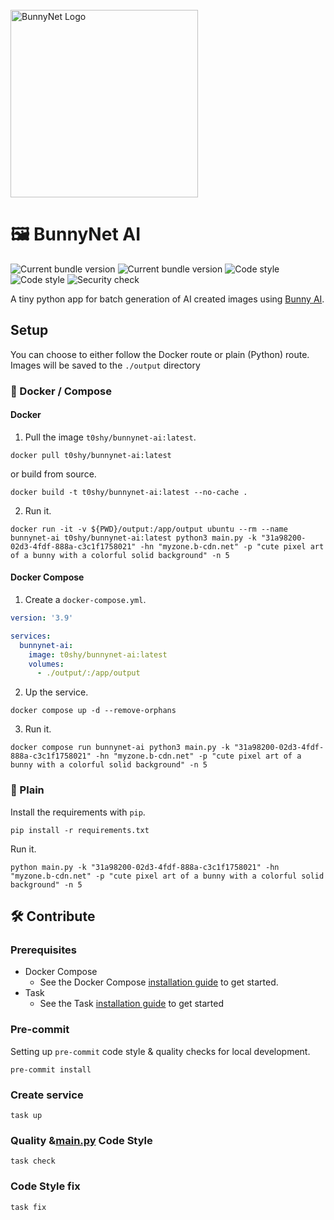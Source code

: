 <br />
<a href="https://bunny.net?ref=pji59zr7a4">
    <img alt="BunnyNet Logo" src="https://bunny.net/v2/images/bunnynet-logo-dark.svg" width="300" />
</a>

# 🖼️ BunnyNet AI

<div align="left">
    <img src="https://img.shields.io/github/v/release/toshy/bunnynet-ai?label=Release&sort=semver" alt="Current bundle version" />
    <img src="https://img.shields.io/badge/Docker%20Hub-t0shy%2Fbunnynet--ai-blue" alt="Current bundle version" />
    <img src="https://img.shields.io/github/actions/workflow/status/toshy/bunnynet-ai/pylint.yml?branch=master&label=Pylint" alt="Code style">
    <img src="https://img.shields.io/badge/Code%20Style-PEP8-orange.svg" alt="Code style" />
    <img src="https://img.shields.io/github/actions/workflow/status/toshy/bunnynet-ai/security.yml?branch=master&label=Audit" alt="Security check">
</div>

A tiny python app for batch generation of AI created images using [Bunny AI](https://docs.bunny.net/docs/bunny-ai-image-generation).

## Setup

You can choose to either follow the Docker route or plain (Python) route. Images will be saved to the `./output` directory

### 🐋 Docker / Compose

#### Docker

1. Pull the image `t0shy/bunnynet-ai:latest`.

```shell
docker pull t0shy/bunnynet-ai:latest
```

or build from source.

```shell
docker build -t t0shy/bunnynet-ai:latest --no-cache .
```

2. Run it.

```shell
docker run -it -v ${PWD}/output:/app/output ubuntu --rm --name bunnynet-ai t0shy/bunnynet-ai:latest python3 main.py -k "31a98200-02d3-4fdf-888a-c3c1f1758021" -hn "myzone.b-cdn.net" -p "cute pixel art of a bunny with a colorful solid background" -n 5
```

#### Docker Compose

1. Create a `docker-compose.yml`.

```yaml
version: '3.9'

services:
  bunnynet-ai:
    image: t0shy/bunnynet-ai:latest
    volumes:
      - ./output/:/app/output
````

2. Up the service.

```shell
docker compose up -d --remove-orphans
```

3. Run it.


```shell
docker compose run bunnynet-ai python3 main.py -k "31a98200-02d3-4fdf-888a-c3c1f1758021" -hn "myzone.b-cdn.net" -p "cute pixel art of a bunny with a colorful solid background" -n 5
```

### 🐍 Plain

Install the requirements with `pip`.

```shell
pip install -r requirements.txt
```

Run it.

```shell
python main.py -k "31a98200-02d3-4fdf-888a-c3c1f1758021" -hn "myzone.b-cdn.net" -p "cute pixel art of a bunny with a colorful solid background" -n 5
```

## 🛠️ Contribute

### Prerequisites

* Docker Compose
    * See the Docker Compose [installation guide](https://docs.docker.com/compose/install/) to get started.
* Task
    * See the Task [installation guide](https://taskfile.dev/installation/) to get started

### Pre-commit

Setting up `pre-commit` code style & quality checks for local development.

```shell
pre-commit install
```

### Create service

```shell
task up
```

### Quality &[main.py](main.py) Code Style

```shell
task check
```

### Code Style fix

```shell
task fix
```
